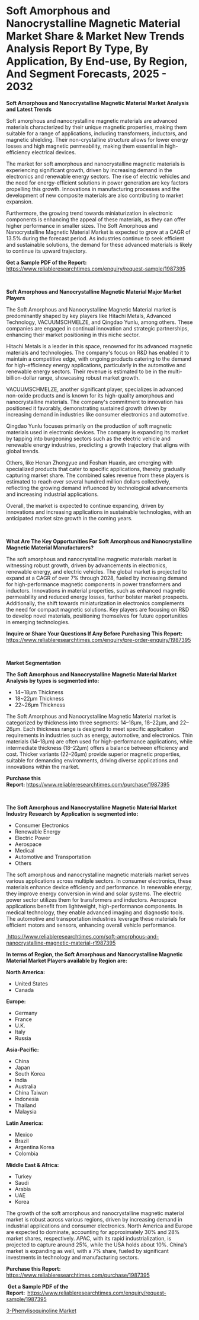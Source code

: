 <p><h1>Soft Amorphous and Nanocrystalline Magnetic Material Market Share & Market New Trends Analysis Report By Type, By Application, By End-use, By Region, And Segment Forecasts, 2025 - 2032</h1></p><p><strong>Soft Amorphous and Nanocrystalline Magnetic Material Market Analysis and Latest Trends</strong></p>
<p><p>Soft amorphous and nanocrystalline magnetic materials are advanced materials characterized by their unique magnetic properties, making them suitable for a range of applications, including transformers, inductors, and magnetic shielding. Their non-crystalline structure allows for lower energy losses and high magnetic permeability, making them essential in high-efficiency electrical devices.</p><p>The market for soft amorphous and nanocrystalline magnetic materials is experiencing significant growth, driven by increasing demand in the electronics and renewable energy sectors. The rise of electric vehicles and the need for energy-efficient solutions in power generation are key factors propelling this growth. Innovations in manufacturing processes and the development of new composite materials are also contributing to market expansion.</p><p>Furthermore, the growing trend towards miniaturization in electronic components is enhancing the appeal of these materials, as they can offer higher performance in smaller sizes. The Soft Amorphous and Nanocrystalline Magnetic Material Market is expected to grow at a CAGR of 13.5% during the forecast period. As industries continue to seek efficient and sustainable solutions, the demand for these advanced materials is likely to continue its upward trajectory.</p></p>
<p><strong>Get a Sample PDF of the Report:&nbsp;</strong> <a href="https://www.reliableresearchtimes.com/enquiry/request-sample/1987395?utm_campaign=2116&utm_medium=2&utm_source=Github&utm_content=ia&utm_term=05022025&utm_id=soft-amorphous-and-nanocrystalline-magnetic-material">https://www.reliableresearchtimes.com/enquiry/request-sample/1987395</a></p>
<p>&nbsp;</p>
<p><strong>Soft Amorphous and Nanocrystalline Magnetic Material Major Market Players</strong></p>
<p><p>The Soft Amorphous and Nanocrystalline Magnetic Material market is predominantly shaped by key players like Hitachi Metals, Advanced Technology, VACUUMSCHMELZE, and Qingdao Yunlu, among others. These companies are engaged in continual innovation and strategic partnerships, enhancing their market positioning in this niche sector.</p><p>Hitachi Metals is a leader in this space, renowned for its advanced magnetic materials and technologies. The company's focus on R&D has enabled it to maintain a competitive edge, with ongoing products catering to the demand for high-efficiency energy applications, particularly in the automotive and renewable energy sectors. Their revenue is estimated to be in the multi-billion-dollar range, showcasing robust market growth.</p><p>VACUUMSCHMELZE, another significant player, specializes in advanced non-oxide products and is known for its high-quality amorphous and nanocrystalline materials. The company's commitment to innovation has positioned it favorably, demonstrating sustained growth driven by increasing demand in industries like consumer electronics and automotive.</p><p>Qingdao Yunlu focuses primarily on the production of soft magnetic materials used in electronic devices. The company is expanding its market by tapping into burgeoning sectors such as the electric vehicle and renewable energy industries, predicting a growth trajectory that aligns with global trends.</p><p>Others, like Henan Zhongyue and Foshan Huaxin, are emerging with specialized products that cater to specific applications, thereby gradually capturing market share. The combined sales revenue from these players is estimated to reach over several hundred million dollars collectively, reflecting the growing demand influenced by technological advancements and increasing industrial applications.</p><p>Overall, the market is expected to continue expanding, driven by innovations and increasing applications in sustainable technologies, with an anticipated market size growth in the coming years.</p></p>
<p>&nbsp;</p>
<p><strong>What Are The Key Opportunities For Soft Amorphous and Nanocrystalline Magnetic Material Manufacturers?</strong></p>
<p><p>The soft amorphous and nanocrystalline magnetic materials market is witnessing robust growth, driven by advancements in electronics, renewable energy, and electric vehicles. The global market is projected to expand at a CAGR of over 7% through 2028, fueled by increasing demand for high-performance magnetic components in power transformers and inductors. Innovations in material properties, such as enhanced magnetic permeability and reduced energy losses, further bolster market prospects. Additionally, the shift towards miniaturization in electronics complements the need for compact magnetic solutions. Key players are focusing on R&D to develop novel materials, positioning themselves for future opportunities in emerging technologies.</p></p>
<p><strong>Inquire or Share Your Questions If Any Before Purchasing This Report:</strong> <a href="https://www.reliableresearchtimes.com/enquiry/pre-order-enquiry/1987395?utm_campaign=2116&utm_medium=2&utm_source=Github&utm_content=ia&utm_term=05022025&utm_id=soft-amorphous-and-nanocrystalline-magnetic-material">https://www.reliableresearchtimes.com/enquiry/pre-order-enquiry/1987395</a></p>
<p>&nbsp;</p>
<p><strong>Market Segmentation</strong></p>
<p><strong>The Soft Amorphous and Nanocrystalline Magnetic Material Market Analysis by types is segmented into:</strong></p>
<p><ul><li>14~18μm Thickness</li><li>18~22μm Thickness</li><li>22~26μm Thickness</li></ul></p>
<p><p>The Soft Amorphous and Nanocrystalline Magnetic Material market is categorized by thickness into three segments: 14–18μm, 18–22μm, and 22–26μm. Each thickness range is designed to meet specific application requirements in industries such as energy, automotive, and electronics. Thin materials (14–18μm) are often used for high-performance applications, while intermediate thickness (18–22μm) offers a balance between efficiency and cost. Thicker variants (22–26μm) provide superior magnetic properties, suitable for demanding environments, driving diverse applications and innovations within the market.</p></p>
<p><strong>Purchase this Report:&nbsp;</strong><a href="https://www.reliableresearchtimes.com/purchase/1987395?utm_campaign=2116&utm_medium=2&utm_source=Github&utm_content=ia&utm_term=05022025&utm_id=soft-amorphous-and-nanocrystalline-magnetic-material">https://www.reliableresearchtimes.com/purchase/1987395</a></p>
<p>&nbsp;</p>
<p><strong>The Soft Amorphous and Nanocrystalline Magnetic Material Market Industry Research by Application is segmented into:</strong></p>
<p><ul><li>Consumer Electronics</li><li>Renewable Energy</li><li>Electric Power</li><li>Aerospace</li><li>Medical</li><li>Automotive and Transportation</li><li>Others</li></ul></p>
<p><p>The soft amorphous and nanocrystalline magnetic materials market serves various applications across multiple sectors. In consumer electronics, these materials enhance device efficiency and performance. In renewable energy, they improve energy conversion in wind and solar systems. The electric power sector utilizes them for transformers and inductors. Aerospace applications benefit from lightweight, high-performance components. In medical technology, they enable advanced imaging and diagnostic tools. The automotive and transportation industries leverage these materials for efficient motors and sensors, enhancing overall vehicle performance.</p></p>
<p><a href="https://www.reliableresearchtimes.com/soft-amorphous-and-nanocrystalline-magnetic-material-r1987395?utm_campaign=2116&utm_medium=2&utm_source=Github&utm_content=ia&utm_term=05022025&utm_id=soft-amorphous-and-nanocrystalline-magnetic-material">&nbsp;https://www.reliableresearchtimes.com/soft-amorphous-and-nanocrystalline-magnetic-material-r1987395</a></p>
<p><strong>In terms of Region, the Soft Amorphous and Nanocrystalline Magnetic Material Market Players available by Region are:</strong></p>
<p>
    <p> <strong> North America: </strong>
        <ul>
            <li>United States</li>
            <li>Canada</li>
        </ul>
        </p> 
    <p> <strong> Europe: </strong>
        <ul>
            <li>Germany</li>
            <li>France</li>
            <li>U.K.</li>
            <li>Italy</li>
            <li>Russia</li>
        </ul>
        </p> 
    <p> <strong> Asia-Pacific: </strong>
        <ul>
            <li>China</li>
            <li>Japan</li>
            <li>South Korea</li>
            <li>India</li>
            <li>Australia</li>
            <li>China Taiwan</li>
            <li>Indonesia</li>
            <li>Thailand</li>
            <li>Malaysia</li>
        </ul>
        </p> 
    <p> <strong> Latin America: </strong>
        <ul>
            <li>Mexico</li>
            <li>Brazil</li>
            <li>Argentina Korea</li>
            <li>Colombia</li>
        </ul>
        </p> 
    <p> <strong> Middle East & Africa: </strong>
        <ul>
            <li>Turkey</li>
            <li>Saudi</li>
            <li>Arabia</li>
            <li>UAE</li>
            <li>Korea</li>
        </ul>
    </p>
    </p>
<p><p>The growth of the soft amorphous and nanocrystalline magnetic material market is robust across various regions, driven by increasing demand in industrial applications and consumer electronics. North America and Europe are expected to dominate, accounting for approximately 30% and 28% market shares, respectively. APAC, with its rapid industrialization, is projected to capture around 25%, while the USA holds about 10%. China’s market is expanding as well, with a 7% share, fueled by significant investments in technology and manufacturing sectors.</p></p>
<p><strong>Purchase this Report: </strong><a href="https://www.reliableresearchtimes.com/purchase/1987395?utm_campaign=2116&utm_medium=2&utm_source=Github&utm_content=ia&utm_term=05022025&utm_id=soft-amorphous-and-nanocrystalline-magnetic-material">https://www.reliableresearchtimes.com/purchase/1987395</a></p>
<p>&nbsp;<strong>Get a Sample PDF of the Report:&nbsp;&nbsp;</strong><a href="https://www.reliableresearchtimes.com/enquiry/request-sample/1987395?utm_campaign=2116&utm_medium=2&utm_source=Github&utm_content=ia&utm_term=05022025&utm_id=soft-amorphous-and-nanocrystalline-magnetic-material">https://www.reliableresearchtimes.com/enquiry/request-sample/1987395</a></p>
<p><strong></strong></p>
<p><p><a href="https://github.com/petbigbeepjn/Market-Research-Report-List-1/blob/main/3-phenylisoquinoline-market.md?utm_campaign=2116&utm_medium=2&utm_source=Github&utm_content=ia&utm_term=05022025&utm_id=soft-amorphous-and-nanocrystalline-magnetic-material">3-Phenylisoquinoline Market</a></p></p>